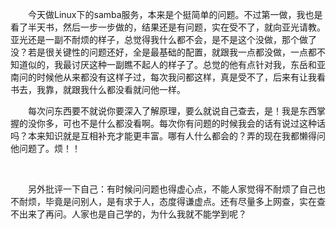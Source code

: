 <div id="sina_keyword_ad_area2" class="articalContent  ">
			<p STYLE="TexT-inDenT: 2em">
今天做Linux下的samba服务，本来是个挺简单的问题。不过第一做，我也是看了半天书，然后一步一步做的，结果还是有问题，实在受不了，就向亚光请教。亚光还是一副不耐烦的样子，总觉得我什么都不会，是不是这个没做，那个做了没？若是很关键性的问题还好，全是最基础的配置，就跟我一点都没做，一点都不知道似的，我最讨厌这种一副瞧不起人的样子了。总觉的他有点针对我，东岳和亚南问的时候他从来都没有这样子过，每次我问都这样，真是受不了，后来有让我看书去，我靠，就跟我什么都没看就问他一样。</P>
<p STYLE="TexT-inDenT: 2em">
每次问东西要不就说你要深入了解原理，要么就说自己查去，是！我是东西掌握的没你多，可也不是什么都没看啊。每次你有问题的时候我会的话有说过这种话吗？本来知识就是互相补充才能更丰富。哪有人什么都会的？弄的现在我都懒得问他问题了。烦！！</P>
<p STYLE="TexT-inDenT: 2em">&nbsp;<wbr></P>
<p STYLE="TexT-inDenT: 2em">
另外批评一下自己：有时候问问题也得虚心点，不能人家觉得不耐烦了自己也不耐烦，毕竟是问别人，是有求于人，态度得谦虚点。还有尽量多上网查，实在查不出来了再问。人家也是自己学的，为什么我就不能学到呢？</P>
<p STYLE="TexT-inDenT: 2em">&nbsp;<wbr></P>							
		</div>